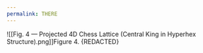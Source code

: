 ```yaml
---
permalink: THERE
---
```

![[Fig. 4 — Projected 4D Chess Lattice (Central King in Hyperhex Structure).png]]Figure 4. {REDACTED}